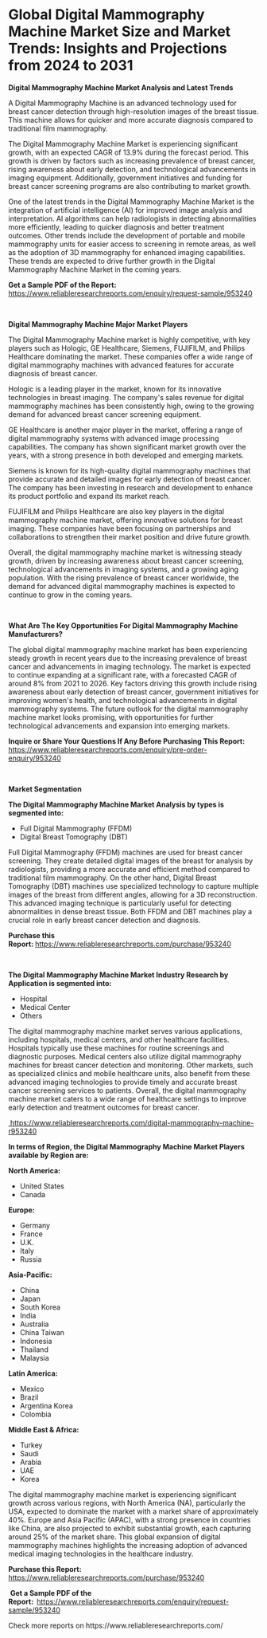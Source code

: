 <p><h1>Global Digital Mammography Machine Market Size and Market Trends: Insights and Projections from 2024 to 2031</h1></p><p><strong>Digital Mammography Machine Market Analysis and Latest Trends</strong></p>
<p><p>A Digital Mammography Machine is an advanced technology used for breast cancer detection through high-resolution images of the breast tissue. This machine allows for quicker and more accurate diagnosis compared to traditional film mammography.</p><p>The Digital Mammography Machine Market is experiencing significant growth, with an expected CAGR of 13.9% during the forecast period. This growth is driven by factors such as increasing prevalence of breast cancer, rising awareness about early detection, and technological advancements in imaging equipment. Additionally, government initiatives and funding for breast cancer screening programs are also contributing to market growth.</p><p>One of the latest trends in the Digital Mammography Machine Market is the integration of artificial intelligence (AI) for improved image analysis and interpretation. AI algorithms can help radiologists in detecting abnormalities more efficiently, leading to quicker diagnosis and better treatment outcomes. Other trends include the development of portable and mobile mammography units for easier access to screening in remote areas, as well as the adoption of 3D mammography for enhanced imaging capabilities. These trends are expected to drive further growth in the Digital Mammography Machine Market in the coming years.</p></p>
<p><strong>Get a Sample PDF of the Report:&nbsp;</strong> <a href="https://www.reliableresearchreports.com/enquiry/request-sample/953240">https://www.reliableresearchreports.com/enquiry/request-sample/953240</a></p>
<p>&nbsp;</p>
<p><strong>Digital Mammography Machine Major Market Players</strong></p>
<p><p>The Digital Mammography Machine market is highly competitive, with key players such as Hologic, GE Healthcare, Siemens, FUJIFILM, and Philips Healthcare dominating the market. These companies offer a wide range of digital mammography machines with advanced features for accurate diagnosis of breast cancer.</p><p>Hologic is a leading player in the market, known for its innovative technologies in breast imaging. The company's sales revenue for digital mammography machines has been consistently high, owing to the growing demand for advanced breast cancer screening equipment.</p><p>GE Healthcare is another major player in the market, offering a range of digital mammography systems with advanced image processing capabilities. The company has shown significant market growth over the years, with a strong presence in both developed and emerging markets.</p><p>Siemens is known for its high-quality digital mammography machines that provide accurate and detailed images for early detection of breast cancer. The company has been investing in research and development to enhance its product portfolio and expand its market reach.</p><p>FUJIFILM and Philips Healthcare are also key players in the digital mammography machine market, offering innovative solutions for breast imaging. These companies have been focusing on partnerships and collaborations to strengthen their market position and drive future growth.</p><p>Overall, the digital mammography machine market is witnessing steady growth, driven by increasing awareness about breast cancer screening, technological advancements in imaging systems, and a growing aging population. With the rising prevalence of breast cancer worldwide, the demand for advanced digital mammography machines is expected to continue to grow in the coming years.</p></p>
<p>&nbsp;</p>
<p><strong>What Are The Key Opportunities For Digital Mammography Machine Manufacturers?</strong></p>
<p><p>The global digital mammography machine market has been experiencing steady growth in recent years due to the increasing prevalence of breast cancer and advancements in imaging technology. The market is expected to continue expanding at a significant rate, with a forecasted CAGR of around 8% from 2021 to 2026. Key factors driving this growth include rising awareness about early detection of breast cancer, government initiatives for improving women's health, and technological advancements in digital mammography systems. The future outlook for the digital mammography machine market looks promising, with opportunities for further technological advancements and expansion into emerging markets.</p></p>
<p><strong>Inquire or Share Your Questions If Any Before Purchasing This Report:</strong> <a href="https://www.reliableresearchreports.com/enquiry/pre-order-enquiry/953240">https://www.reliableresearchreports.com/enquiry/pre-order-enquiry/953240</a></p>
<p>&nbsp;</p>
<p><strong>Market Segmentation</strong></p>
<p><strong>The Digital Mammography Machine Market Analysis by types is segmented into:</strong></p>
<p><ul><li>Full Digital Mammography (FFDM)</li><li>Digital Breast Tomography (DBT)</li></ul></p>
<p><p>Full Digital Mammography (FFDM) machines are used for breast cancer screening. They create detailed digital images of the breast for analysis by radiologists, providing a more accurate and efficient method compared to traditional film mammography. On the other hand, Digital Breast Tomography (DBT) machines use specialized technology to capture multiple images of the breast from different angles, allowing for a 3D reconstruction. This advanced imaging technique is particularly useful for detecting abnormalities in dense breast tissue. Both FFDM and DBT machines play a crucial role in early breast cancer detection and diagnosis.</p></p>
<p><strong>Purchase this Report:&nbsp;</strong><a href="https://www.reliableresearchreports.com/purchase/953240">https://www.reliableresearchreports.com/purchase/953240</a></p>
<p>&nbsp;</p>
<p><strong>The Digital Mammography Machine Market Industry Research by Application is segmented into:</strong></p>
<p><ul><li>Hospital</li><li>Medical Center</li><li>Others</li></ul></p>
<p><p>The digital mammography machine market serves various applications, including hospitals, medical centers, and other healthcare facilities. Hospitals typically use these machines for routine screenings and diagnostic purposes. Medical centers also utilize digital mammography machines for breast cancer detection and monitoring. Other markets, such as specialized clinics and mobile healthcare units, also benefit from these advanced imaging technologies to provide timely and accurate breast cancer screening services to patients. Overall, the digital mammography machine market caters to a wide range of healthcare settings to improve early detection and treatment outcomes for breast cancer.</p></p>
<p><a href="https://www.reliableresearchreports.com/digital-mammography-machine-r953240">&nbsp;https://www.reliableresearchreports.com/digital-mammography-machine-r953240</a></p>
<p><strong>In terms of Region, the Digital Mammography Machine Market Players available by Region are:</strong></p>
<p>
    <p> <strong> North America: </strong>
        <ul>
            <li>United States</li>
            <li>Canada</li>
        </ul>
        </p> 
    <p> <strong> Europe: </strong>
        <ul>
            <li>Germany</li>
            <li>France</li>
            <li>U.K.</li>
            <li>Italy</li>
            <li>Russia</li>
        </ul>
        </p> 
    <p> <strong> Asia-Pacific: </strong>
        <ul>
            <li>China</li>
            <li>Japan</li>
            <li>South Korea</li>
            <li>India</li>
            <li>Australia</li>
            <li>China Taiwan</li>
            <li>Indonesia</li>
            <li>Thailand</li>
            <li>Malaysia</li>
        </ul>
        </p> 
    <p> <strong> Latin America: </strong>
        <ul>
            <li>Mexico</li>
            <li>Brazil</li>
            <li>Argentina Korea</li>
            <li>Colombia</li>
        </ul>
        </p> 
    <p> <strong> Middle East & Africa: </strong>
        <ul>
            <li>Turkey</li>
            <li>Saudi</li>
            <li>Arabia</li>
            <li>UAE</li>
            <li>Korea</li>
        </ul>
    </p>
    </p>
<p><p>The digital mammography machine market is experiencing significant growth across various regions, with North America (NA), particularly the USA, expected to dominate the market with a market share of approximately 40%. Europe and Asia Pacific (APAC), with a strong presence in countries like China, are also projected to exhibit substantial growth, each capturing around 25% of the market share. This global expansion of digital mammography machines highlights the increasing adoption of advanced medical imaging technologies in the healthcare industry.</p></p>
<p><strong>Purchase this Report: </strong><a href="https://www.reliableresearchreports.com/purchase/953240">https://www.reliableresearchreports.com/purchase/953240</a></p>
<p>&nbsp;<strong>Get a Sample PDF of the Report:&nbsp;&nbsp;</strong><a href="https://www.reliableresearchreports.com/enquiry/request-sample/953240">https://www.reliableresearchreports.com/enquiry/request-sample/953240</a></p>
<p><strong></strong></p>
<p>Check more reports on https://www.reliableresearchreports.com/</p>
